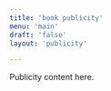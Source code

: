 ```yaml
---
title: 'book publicity'
menu: 'main'
draft: 'false'
layout: 'publicity'

---
```


Publicity content here.
